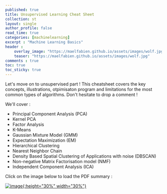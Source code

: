 ```yaml
---
published: true
title: Unsupervised Learning Cheat Sheet
collection: st
layout: single
author_profile: false
read_time: true
categories: [machinelearning]
excerpt : "Machine Learning Basics"
header :
    overlay_image: "https://maelfabien.github.io/assets/images/wolf.jpg"
    teaser: "https://maelfabien.github.io/assets/images/wolf.jpg"
comments : true
toc: true
toc_sticky: true
---
```


Let's move on to unsupervised part ! This cheatsheet covers the key concepts, illustrations, otpimisaton program and limitations for the most common types of algorithms. Don't hesitate to drop a comment !

We'll cover :
- Principal Component Analysis (PCA)
- Kernel PCA
- Factor Analysis
- K-Means
- Gaussian Mixture Model (GMM)
- Expectation Maximization (EM)
- Hierarchical Clustering
- Nearest Neighbor Chain
- Density Based Spatial Clustering of Applications with noise (DBSCAN)
- Non-negative Matrix Factorisation model (NMF)
- Independent Component Analysis (ICA)

Click on the image below to load the PDF summary : 

<a href="https://github.com/maelfabien/Machine-Learning-Tutorials/blob/master/Images/unsupervised.pdf">![image](https://maelfabien.github.io/assets/images/unsup.png){:height="30%" width="30%"}</a>
